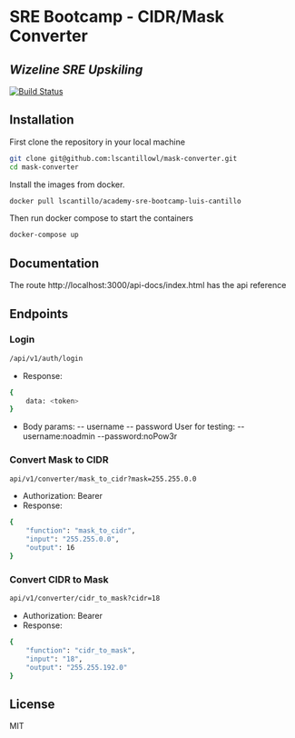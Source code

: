 # SRE Bootcamp - CIDR/Mask Converter
## _Wizeline SRE Upskiling_

[![Build Status](https://travis-ci.org/joemccann/dillinger.svg?branch=master)](https://travis-ci.org/joemccann/dillinger)


## Installation

First clone the repository in your local machine
```sh
git clone git@github.com:lscantillowl/mask-converter.git
cd mask-converter
```

Install the images from docker.

```sh
docker pull lscantillo/academy-sre-bootcamp-luis-cantillo
```

Then run docker compose to start the containers

```sh
docker-compose up
```

## Documentation

The route http://localhost:3000/api-docs/index.html has the api reference

## Endpoints
### Login
 ```sh
/api/v1/auth/login
```
- Response:
```sh
{
    data: <token>
}
```
- Body params:
  -- username
  -- password
  User for testing:
  --username:noadmin
  --password:noPow3r

### Convert Mask to CIDR
 ```sh
api/v1/converter/mask_to_cidr?mask=255.255.0.0
```
- Authorization: Bearer <Token>
- Response:
```sh
{
    "function": "mask_to_cidr",
    "input": "255.255.0.0",
    "output": 16
}
```
### Convert CIDR to Mask
 ```sh
api/v1/converter/cidr_to_mask?cidr=18
```
- Authorization: Bearer <Token>
- Response:
```sh
{
    "function": "cidr_to_mask",
    "input": "18",
    "output": "255.255.192.0"
}
```

## License

MIT